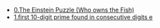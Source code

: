 * [0.The Einstein Puzzle (Who owns the Fish)](Einstein/README.md)
* [1.first 10-digit prime found in consecutive digits e](google/README.md)
